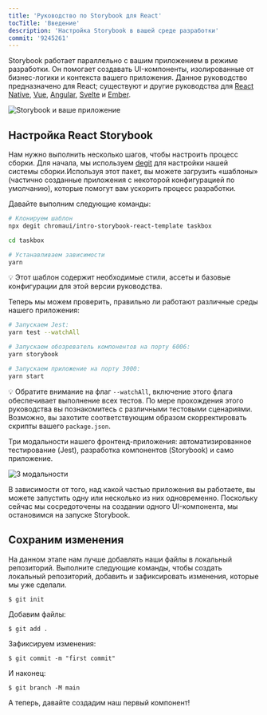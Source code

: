 ```yaml
---
title: 'Руководство по Storybook для React'
tocTitle: 'Введение'
description: 'Настройка Storybook в вашей среде разработки'
commit: '9245261'
---
```


Storybook работает параллельно с вашим приложением в режиме разработки. Он помогает создавать UI-компоненты, изолированные от бизнес-логики и контекста вашего приложения. Данное руководство предназначено для React; существуют и другие руководства для [React Native](/intro-to-storybook/react-native/en/get-started), [Vue](/intro-to-storybook/vue/en/get-started), [Angular](/intro-to-storybook/angular/en/get-started), [Svelte](/intro-to-storybook/svelte/en/get-started) и [Ember](/intro-to-storybook/ember/en/get-started).

![Storybook и ваше приложение](/intro-to-storybook/storybook-relationship.jpg)

## Настройка React Storybook

Нам нужно выполнить несколько шагов, чтобы настроить процесс сборки. Для начала, мы используем [degit](https://github.com/Rich-Harris/degit) для настройки нашей системы сборки.Используя этот пакет, вы можете загрузить «шаблоны» (частично созданные приложения с некоторой конфигурацией по умолчанию), которые помогут вам ускорить процесс разработки.

Давайте выполним следующие команды:

```bash
# Клонируем шаблон
npx degit chromaui/intro-storybook-react-template taskbox

cd taskbox

# Устанавливаем зависимости
yarn
```

<div class="aside">
💡 Этот шаблон содержит необходимые стили, ассеты и базовые конфигурации для этой версии руководства.
</div>

Теперь мы можем проверить, правильно ли работают различные среды нашего приложения:

```bash
# Запускаем Jest:
yarn test --watchAll

# Запускаем обозреватель компонентов на порту 6006:
yarn storybook

# Запускаем приложение на порту 3000:
yarn start
```

<div class="aside"> 
💡 Обратите внимание на флаг <code>--watchAll</code>, включение этого флага обеспечивает выполнение всех тестов. По мере прохождения этого руководства вы познакомитесь с различными тестовыми сценариями. Возможно, вы захотите соответствующим образом скорректировать скрипты вашего <code>package.json</code>.
</div>

Три модальности нашего фронтенд-приложения: автоматизированное тестирование (Jest), разработка компонентов (Storybook) и само приложение.

![3 модальности](/intro-to-storybook/app-three-modalities.png)

В зависимости от того, над какой частью приложения вы работаете, вы можете запустить одну или несколько из них одновременно. Поскольку сейчас мы сосредоточены на создании одного UI-компонента, мы остановимся на запуске Storybook.

## Сохраним изменения

На данном этапе нам лучше добавлять наши файлы в локальный репозиторий. Выполните следующие команды, чтобы создать локальный репозиторий, добавить и зафиксировать изменения, которые мы уже сделали.

```shell
$ git init
```

Добавим файлы:

```shell
$ git add .
```

Зафиксируем изменения:

```shell
$ git commit -m "first commit"
```

И наконец:

```shell
$ git branch -M main
```

А теперь, давайте создадим наш первый компонент!
